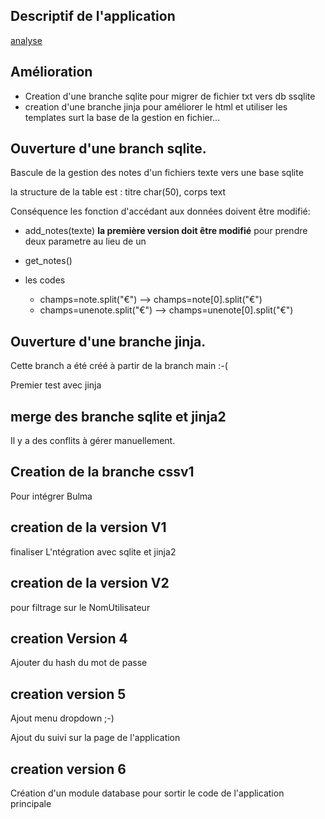 ## Descriptif de l'application
[analyse]( https://pad.monuage.ch/code/#/2/code/view/BHfzGxFgaLHxSguU+wKWPg-+oiqmXfVb7206CQA+KN0/)


## Amélioration

* Creation d'une branche sqlite pour migrer de fichier txt vers db ssqlite
* creation d'une branche jinja pour améliorer le html et utiliser les templates surt la base de la gestion en fichier...

## Ouverture d'une branch sqlite.

Bascule de la gestion des notes d'un fichiers texte vers une base sqlite

la structure de la table est :
  titre char(50),
  corps text

Conséquence les fonction d'accédant aux données doivent être modifié:

* add_notes(texte) **la première version doit être modifié** pour prendre deux parametre au lieu de un
* get_notes()  

* les codes
  * champs=note.split("€") --> champs=note[0].split("€")
  * champs=unenote.split("€") --> champs=unenote[0].split("€")

## Ouverture d'une branche jinja.

Cette branch a été créé à partir de  la branch main :-(

Premier test avec jinja

## merge des branche sqlite et jinja2

Il y a des conflits à gérer manuellement.

## Creation de la branche cssv1
Pour intégrer Bulma

## creation de la version V1
finaliser L'ntégration avec sqlite et jinja2

## creation de la version V2

pour filtrage sur le NomUtilisateur

## creation Version 4
Ajouter du hash du mot de passe

## creation version 5
Ajout menu dropdown ;-)

Ajout du suivi sur la page de l'application

## creation version 6

Création d'un module database pour sortir le code de l'application principale

